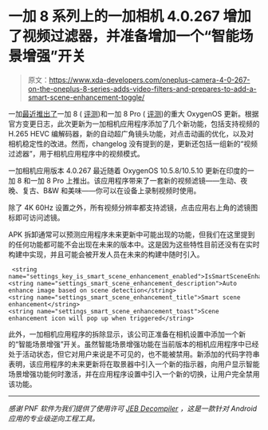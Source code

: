 # 一加 8 系列上的一加相机 4.0.267 增加了视频过滤器，并准备增加一个“智能场景增强”开关

> 原文：<https://www.xda-developers.com/oneplus-camera-4-0-267-on-the-oneplus-8-series-adds-video-filters-and-prepares-to-add-a-smart-scene-enhancement-toggle/>

一加[最近推出了](https://www.xda-developers.com/oneplus-8-8-pro-oxygenos-update-camera-system-network/)一加 8 ( [评测](https://www.xda-developers.com/oneplus-8-xda-review/))和一加 8 Pro ( [评测](https://www.xda-developers.com/oneplus-8-pro-review-never-settle-on-hardware/))的重大 OxygenOS 更新。根据官方变更日志，此次更新为一加相机应用程序添加了几个新功能，包括支持视频的 H.265 HEVC 编解码器，新的自动超广角镜头功能，对点击动画的优化，以及对相机稳定性的改进。然而，changelog 没有提到的是，更新还包括一组新的“视频过滤器”，用于相机应用程序中的视频模式。

一加相机应用版本 4.0.267 最近随着 OxygenOS 10.5.8/10.5.10 更新在印度的一加 8 和一加 8 Pro 上推出。该应用程序带来了一套新的视频滤镜——生动、夜晚、复古、B&W 和美味——你可以在设备上录制视频时使用。

除了 4K 60Hz 设置之外，所有视频分辨率都支持滤镜，点击应用右上角的滤镜图标即可访问滤镜。

APK 拆卸通常可以预测应用程序未来更新中可能出现的功能，但我们在这里提到的任何功能都可能不会出现在未来的版本中。这是因为这些特性目前还没有在实时构建中实现，并且可能会被开发人员在未来的构建中随时引入。

```
 <string name="settings_key_is_smart_scene_enhancement_enabled">IsSmartSceneEnhancementEnabled</string>
<string name="settings_smart_scene_enhancement_description">Auto enhance image based on scene detection</string>
<string name="settings_smart_scene_enhancement_title">Smart scene enhancement</string>
<string name="settings_smart_scene_enhancement_toast">Scene enhancement icon will pop up when triggered</string> 
```

此外，一加相机应用程序的拆除显示，该公司正准备在相机设置中添加一个新的“智能场景增强”开关。虽然智能场景增强功能在当前版本的相机应用程序中已经处于活动状态，但它对用户来说是不可见的，也不能被禁用。新添加的代码字符串表明，该应用程序的未来更新将在取景器中引入一个新的指示器，向用户显示智能场景增强功能何时激活，并在应用程序设置中引入一个新的切换，让用户完全禁用该功能。

* * *

*感谢 PNF 软件为我们提供了使用许可 [JEB Decompiler](https://www.pnfsoftware.com/?aid=xdadev) ，这是一款针对 Android 应用的专业级逆向工程工具。*